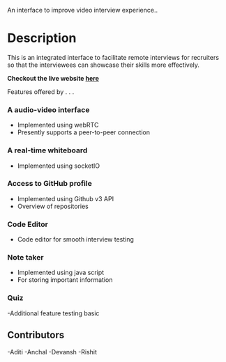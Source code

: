 
An interface to improve video interview experience.. 

# Description

This is an integrated interface to facilitate remote interviews for recruiters so that the interviewees can showcase their skills more effectively.

**Checkout the live website [here]()**

Features offered by . . .

### A audio-video interface ###
- Implemented using webRTC
- Presently supports a peer-to-peer connection

### A real-time whiteboard ###
- Implemented using socketIO

### Access to GitHub profile ##
- Implemented using Github v3 API
- Overview of repositories 
    
### Code Editor ###
- Code editor for smooth interview testing

### Note taker ##
- Implemented using java script 
- For storing important information

### Quiz ##
-Additional feature testing basic 


## Contributors ##
-Aditi
-Anchal
-Devansh
-Rishit
